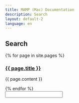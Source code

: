 ```yaml
---
title: MAMP (Mac) Documentation
description: Search
layout: default-2
language: en
---
```


## Search

{% for page in site.pages %}
  <h3><a href="{{ page.url }}">{{ page.title }}</a></h3>
  <p>{{ page.content }}</p>
{% endfor %}

<form action="/en/Search/">
  <input type="text" name="q" id="tipue_search_input" autocomplete="off" required>
</form>
<div id="tipue_search_content"></div>

<script>
$(document).ready(function() {
     $('#tipue_search_input').tipuesearch({
          'mode': 'live',
          'liveContent': '#content'
     });
});
</script>
